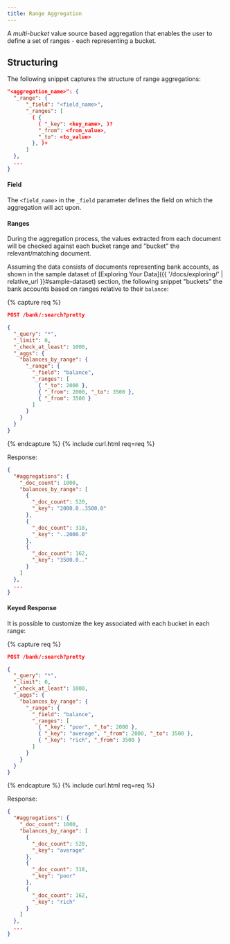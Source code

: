 ```yaml
---
title: Range Aggregation
---
```


A _multi-bucket_ value source based aggregation that enables the user to define
a set of ranges - each representing a bucket.


## Structuring

The following snippet captures the structure of range aggregations:

```json
"<aggregation_name>": {
  "_range": {
      "_field": "<field_name>",
      "_ranges": [
        ( {
          ( "_key": <key_name>, )?
          "_from": <from_value>,
          "_to": <to_value>
        }, )+
      ]
  },
  ...
}
```

#### Field

The `<field_name>` in the `_field` parameter defines the field on which the
aggregation will act upon.

#### Ranges

During the aggregation process, the values extracted from each document will be
checked against each bucket range and "bucket" the relevant/matching document.

Assuming the data consists of documents representing bank accounts, as shown in
the sample dataset of [Exploring Your Data]({{ '/docs/exploring/' | relative_url }}#sample-dataset)
section, the following snippet "buckets" the bank accounts based on ranges
relative to their `balance`:

{% capture req %}

```json
POST /bank/:search?pretty

{
  "_query": "*",
  "_limit": 0,
  "_check_at_least": 1000,
  "_aggs": {
    "balances_by_range": {
      "_range": {
        "_field": "balance",
        "_ranges": [
          { "_to": 2000 },
          { "_from": 2000, "_to": 3500 },
          { "_from": 3500 }
        ]
      }
    }
  }
}
```
{% endcapture %}
{% include curl.html req=req %}

Response:

```json
{
  "#aggregations": {
    "_doc_count": 1000,
    "balances_by_range": [
      {
        "_doc_count": 520,
        "_key": "2000.0..3500.0"
      },
      {
        "_doc_count": 318,
        "_key": "..2000.0"
      },
      {
        "_doc_count": 162,
        "_key": "3500.0.."
      }
    ]
  },
  ...
}
```


#### Keyed Response

It is possible to customize the key associated with each bucket in each range:

{% capture req %}

```json
POST /bank/:search?pretty

{
  "_query": "*",
  "_limit": 0,
  "_check_at_least": 1000,
  "_aggs": {
    "balances_by_range": {
      "_range": {
        "_field": "balance",
        "_ranges": [
          { "_key": "poor", "_to": 2000 },
          { "_key": "average", "_from": 2000, "_to": 3500 },
          { "_key": "rich", "_from": 3500 }
        ]
      }
    }
  }
}
```
{% endcapture %}
{% include curl.html req=req %}

Response:

```json
{
  "#aggregations": {
    "_doc_count": 1000,
    "balances_by_range": [
      {
        "_doc_count": 520,
        "_key": "average"
      },
      {
        "_doc_count": 318,
        "_key": "poor"
      },
      {
        "_doc_count": 162,
        "_key": "rich"
      }
    ]
  },
  ...
}
```
